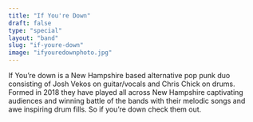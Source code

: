 ```yaml
---
title: "If You're Down"
draft: false
type: "special"
layout: "band"
slug: "if-youre-down"
image: "ifyouredownphoto.jpg"
---
```


If You’re down is a New Hampshire based alternative pop punk duo consisting of Josh Vekos on guitar/vocals and Chris Chick on drums. Formed in 2018 they have played all across New Hampshire captivating audiences and winning battle of the bands with their melodic songs and awe inspiring drum fills. So if you’re down check them out.
